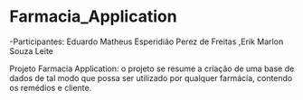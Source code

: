 # Farmacia_Application
-Participantes: Eduardo Matheus Esperidião Perez de Freitas
                ,Erik Marlon Souza Leite
               
 Projeto Farmacia Application: o projeto se resume a criação de uma base de dados de tal modo que possa ser utilizado por qualquer farmácia, contendo os remédios
 e  cliente.
